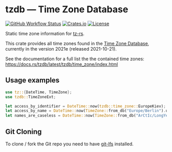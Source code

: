 # tzdb — Time Zone Database

[![GitHub Workflow Status](https://img.shields.io/github/workflow/status/Kijewski/tzdb/CI)](https://github.com/Kijewski/tzdb/actions/workflows/ci.yml)
[![Crates.io](https://img.shields.io/crates/v/tzdb)](https://crates.io/crates/tzdb)
[![License](https://img.shields.io/crates/l/tzdb?color=informational)](/LICENSES)

Static time zone information for [tz-rs](https://crates.io/crates/tz-rs).

This crate provides all time zones found in the [Time Zone Database](https://www.iana.org/time-zones),
currently in the version 2021e (released 2021-10-21).

See the documentation for a full list the the contained time zones:
<https://docs.rs/tzdb/latest/tzdb/time_zone/index.html>

## Usage examples

```rs
use tz::{DateTime, TimeZone};
use tzdb::TimeZoneExt;

let access_by_identifier = DateTime::now(tzdb::time_zone::EuropeKiev);
let access_by_name = DateTime::now(TimeZone::from_db("Europe/Berlin").unwrap());
let names_are_caseless = DateTime::now(TimeZone::from_db("ArCtIc/LongYeArByEn").unwrap());
```

## Git Cloning

To clone / fork the Git repo you need to have [git-lfs](https://git-lfs.github.com/) installed.
